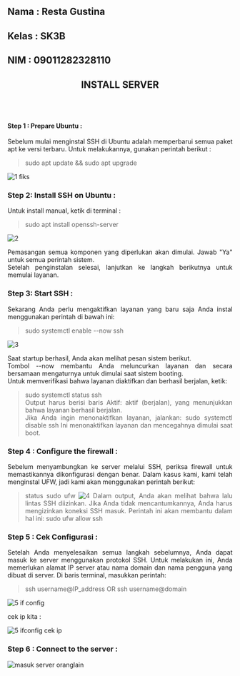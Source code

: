 ## Nama : Resta Gustina
## Kelas : SK3B
## NIM : 09011282328110

<div align="center">
   
## INSTALL SERVER 
</div>
   
<div align="justify">
  <br>
   <br>

#### Step 1 : Prepare Ubuntu :
Sebelum mulai menginstal SSH di Ubuntu adalah memperbarui semua paket apt ke versi terbaru. Untuk melakukannya, gunakan perintah berikut :
> sudo apt update && sudo apt upgrade

![1 fiks](https://github.com/user-attachments/assets/aa8e4980-8027-4c62-9628-a5ab71f1aec7)

### Step 2: Install SSH on Ubuntu :
Untuk install manual, ketik di terminal :
> sudo apt install openssh-server

![2](https://github.com/user-attachments/assets/14519944-b793-4aec-bf90-578e5d91e960)

Pemasangan semua komponen yang diperlukan akan dimulai. Jawab "Ya" untuk semua perintah sistem. \
Setelah penginstalan selesai, lanjutkan ke langkah berikutnya untuk memulai layanan. 

### Step 3: Start SSH :
Sekarang Anda perlu mengaktifkan layanan yang baru saja Anda instal menggunakan perintah di bawah ini:
> sudo systemctl enable --now ssh

![3](https://github.com/user-attachments/assets/47c6b187-3287-4472-9214-3896eb18c612)

Saat startup berhasil, Anda akan melihat pesan sistem berikut.\
Tombol --now membantu Anda meluncurkan layanan dan secara bersamaan mengaturnya untuk dimulai saat sistem booting.\
Untuk memverifikasi bahwa layanan diaktifkan dan berhasil berjalan, ketik:
> sudo systemctl status ssh\
Output harus berisi baris Aktif: aktif (berjalan), yang menunjukkan bahwa layanan berhasil berjalan.\
Jika Anda ingin menonaktifkan layanan, jalankan:
> sudo systemctl disable ssh
Ini menonaktifkan layanan dan mencegahnya dimulai saat boot.

### Step 4 : Configure the firewall :
Sebelum menyambungkan ke server melalui SSH, periksa firewall untuk memastikannya dikonfigurasi dengan benar.
Dalam kasus kami, kami telah menginstal UFW, jadi kami akan menggunakan perintah berikut:
> status sudo ufw
![4](https://github.com/user-attachments/assets/c73ae48c-0297-459d-bb92-0da2dbcedf3f)
> Dalam output, Anda akan melihat bahwa lalu lintas SSH diizinkan. Jika Anda tidak mencantumkannya, Anda harus mengizinkan koneksi SSH masuk. Perintah ini akan membantu dalam hal ini:
> sudo ufw allow ssh

### Step 5 : Cek Configurasi :
Setelah Anda menyelesaikan semua langkah sebelumnya, Anda dapat masuk ke server menggunakan protokol SSH.
Untuk melakukan ini, Anda memerlukan alamat IP server atau nama domain dan nama pengguna yang dibuat di server.
Di baris terminal, masukkan perintah:
> ssh username@IP_address
> OR
> ssh username@domain

![5 if config](https://github.com/user-attachments/assets/9bc6421e-c720-4706-abd9-f758fa383229)

cek ip kita :

![5 ifconfig cek ip](https://github.com/user-attachments/assets/cdad25f2-0d7d-408e-9d7f-2de05b2e29ee)

### Step 6 : Connect to the server :

![masuk server oranglain](https://github.com/user-attachments/assets/9dd4ecf8-e568-4c19-86e2-330f82d04ef0)



</div>

<br>
<br>
